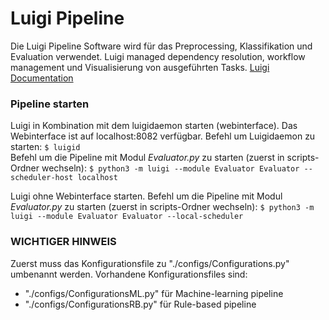 # Luigi Pipeline
Die Luigi Pipeline Software wird für das Preprocessing, Klassifikation und Evaluation verwendet.
Luigi managed dependency resolution, workflow management und Visualisierung von ausgeführten Tasks.
[Luigi Documentation](https://luigi.readthedocs.io/en/latest/index.html)

### Pipeline starten
Luigi in Kombination mit dem luigidaemon starten (webinterface).
Das Webinterface ist auf localhost:8082 verfügbar.
Befehl um Luigidaemon zu starten: `$ luigid`  
Befehl um die Pipeline mit Modul _Evaluator.py_ zu starten (zuerst in scripts-Ordner wechseln):
`$ python3 -m luigi --module Evaluator Evaluator --scheduler-host localhost`  

Luigi ohne Webinterface starten.
Befehl um die Pipeline mit Modul _Evaluator.py_ zu starten (zuerst in scripts-Ordner wechseln):
`$ python3 -m luigi --module Evaluator Evaluator --local-scheduler`  

### WICHTIGER HINWEIS
Zuerst muss das Konfigurationsfile zu "./configs/Configurations.py" umbenannt werden.
Vorhandene Konfigurationsfiles sind:
- "./configs/ConfigurationsML.py" für Machine-learning pipeline
- "./configs/ConfigurationsRB.py" für Rule-based pipeline